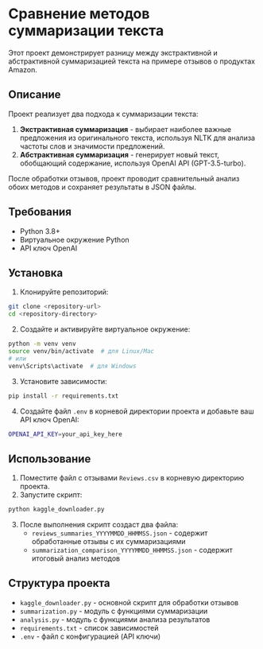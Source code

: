 # Сравнение методов суммаризации текста

Этот проект демонстрирует разницу между экстрактивной и абстрактивной суммаризацией текста на примере отзывов о продуктах Amazon.

## Описание

Проект реализует два подхода к суммаризации текста:

1. **Экстрактивная суммаризация** - выбирает наиболее важные предложения из оригинального текста, используя NLTK для анализа частоты слов и значимости предложений.
2. **Абстрактивная суммаризация** - генерирует новый текст, обобщающий содержание, используя OpenAI API (GPT-3.5-turbo).

После обработки отзывов, проект проводит сравнительный анализ обоих методов и сохраняет результаты в JSON файлы.

## Требования

- Python 3.8+
- Виртуальное окружение Python
- API ключ OpenAI

## Установка

1. Клонируйте репозиторий:

```bash
git clone <repository-url>
cd <repository-directory>
```

2. Создайте и активируйте виртуальное окружение:

```bash
python -m venv venv
source venv/bin/activate  # для Linux/Mac
# или
venv\Scripts\activate  # для Windows
```

3. Установите зависимости:

```bash
pip install -r requirements.txt
```

4. Создайте файл `.env` в корневой директории проекта и добавьте ваш API ключ OpenAI:

```sh
OPENAI_API_KEY=your_api_key_here
```

## Использование

1. Поместите файл с отзывами `Reviews.csv` в корневую директорию проекта.
2. Запустите скрипт:

```bash
python kaggle_downloader.py
```

3. После выполнения скрипт создаст два файла:
   - `reviews_summaries_YYYYMMDD_HHMMSS.json` - содержит обработанные отзывы с их суммаризациями
   - `summarization_comparison_YYYYMMDD_HHMMSS.json` - содержит итоговый анализ методов

## Структура проекта

- `kaggle_downloader.py` - основной скрипт для обработки отзывов
- `summarization.py` - модуль с функциями суммаризации
- `analysis.py` - модуль с функциями анализа результатов
- `requirements.txt` - список зависимостей
- `.env` - файл с конфигурацией (API ключи)